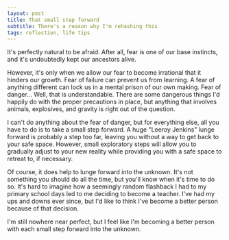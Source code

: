 ```yaml
---
layout: post
title: That small step forward
subtitle: There's a reason why I'm rehashing this
tags: reflection, life tips
---
```


It's perfectly natural to be afraid. After all, fear is one of our base instincts, and it's undoubtedly kept our ancestors alive.

However, it's only when we allow our fear to become irrational that it hinders our growth. Fear of failure can prevent us from learning. A fear of anything different can lock us in a mental prison of our own making. Fear of danger… Well, that is understandable. There are some dangerous things I'd happily do with the proper precautions in place, but anything that involves animals, explosives, and gravity is right out of the question.

I can't do anything about the fear of danger, but for everything else, all you have to do is to take a small step forward. A huge "Leeroy Jenkins" lunge forward is probably a step too far, leaving you without a way to get back to your safe space. However, small exploratory steps will allow you to gradually adjust to your new reality while providing you with a safe space to retreat to, if necessary.

Of course, it does help to lunge forward into the unknown. It's not something you should do all the time, but you'll know when it's time to do so. It's hard to imagine how a seemingly random flashback I had to my primary school days led to me deciding to become a teacher. I've had my ups and downs ever since, but I'd like to think I've become a better person because of that decision.

I'm still nowhere near perfect, but I feel like I'm becoming a better person with each small step forward into the unknown.
